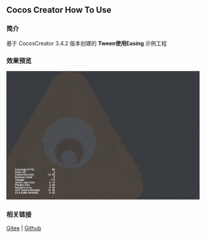 ## Cocos Creator How To Use

### 简介

基于 CocosCreator 3.4.2 版本创建的 **Tween使用Easing** 示例工程

### 效果预览
![image](../../gif/202203/2022030505.gif)

### 相关链接
[Gitee](https://gitee.com/mirrors_cocos-creator/example-cases/tree/v2.4.3/assets/cases/03_gameplay/tween) | [Github](https://github.com/cocos/example-projects/blob/v2.4.3/assets/cases/03_gameplay/tween)